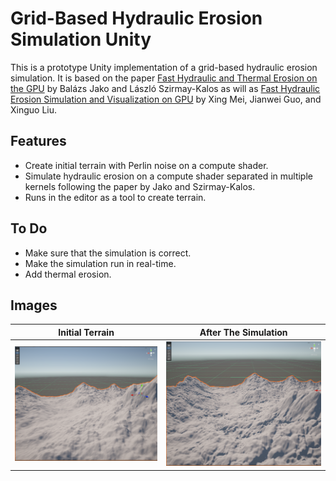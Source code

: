 # Grid-Based Hydraulic Erosion Simulation Unity

This is a prototype Unity implementation of a grid-based hydraulic erosion simulation. It is based on the paper [Fast Hydraulic and Thermal Erosion on the GPU](https://old.cescg.org/CESCG-2011/papers/TUBudapest-Jako-Balazs.pdf) by Balázs Jako and László Szirmay-Kalos as will as [Fast Hydraulic Erosion Simulation and Visualization on GPU](https://xing-mei.github.io/files/erosion.pdf) by Xing Mei, Jianwei Guo, and Xinguo Liu.

## Features

- Create initial terrain with Perlin noise on a compute shader.
- Simulate hydraulic erosion on a compute shader separated in multiple kernels following the paper by Jako and Szirmay-Kalos.
- Runs in the editor as a tool to create terrain.

## To Do
- Make sure that the simulation is correct.
- Make the simulation run in real-time.
- Add thermal erosion.

## Images

| Initial Terrain 	                          | After The Simulation 	                  |
|-----------------                            |----------------------	                  |
|![Initial Terrain](./ImagePreview/Before.png)|![Eroded Terrain](./ImagePreview/After.png)|
